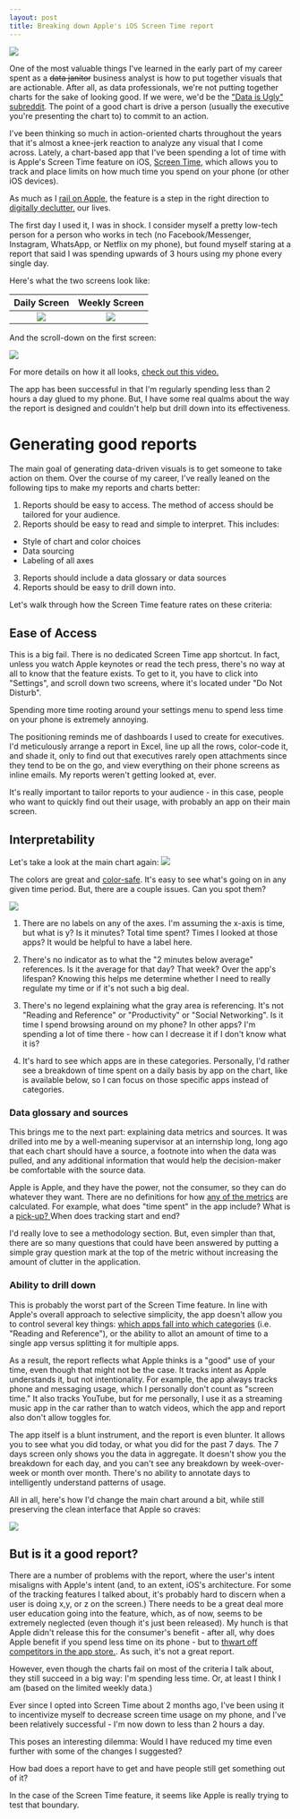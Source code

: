 ```yaml
---
layout: post
title: Breaking down Apple's iOS Screen Time report 
---
```


<meta name="twitter:card" content="summary">
<meta name="twitter:site" content="@vboykis">
<meta name="twitter:creator" content="@vboykis">
<meta name="twitter:title" content="Breaking down Apple's iOS Screen Time feature">
<meta name="twitter:description" content="How bad does a report have to get and have people still get something out of it?">
<meta name="twitter:image" content="https://raw.githubusercontent.com/veekaybee/veekaybee.github.io/master/images/getoffphone2.png">

![](https://raw.githubusercontent.com/veekaybee/veekaybee.github.io/master/images/getoffphone2.png) 

One of the most valuable things I've learned in the early part of my career spent as a ~~data janitor~~ business analyst is how to put together visuals that are actionable. After all, as data professionals, we're not putting together charts for the sake of looking good. If we were, we'd be the ["Data is Ugly" subreddit](https://www.reddit.com/r/dataisugly/).  The point of a good chart is drive a person (usually the executive you're presenting the chart to) to commit to an action. 

I've been thinking so much in action-oriented charts throughout the years that it's almost a knee-jerk reaction to analyze any visual that I come across. Lately, a chart-based app that I've been spending a lot of time with is Apple's Screen Time feature on iOS, [Screen Time]( https://support.apple.com/guide/iphone/set-screen-time-allowances-and-limits-iph9b66575d5/ios), which allows you to track and place limits on how much time you spend on your phone (or other iOS devices). 

As much as I [rail on Apple](https://veekaybee.github.io/2018/11/05/dongles/), the feature is a step in the right direction to [digitally declutter.](http://blog.vickiboykis.com/2019/04/25/digital-noise/) our lives.  

The first day I used it, I was in shock. I consider myself a pretty low-tech person for a person who works in tech (no Facebook/Messenger, Instagram, WhatsApp, or Netflix on my phone), but found myself staring at a report that said I was spending upwards of 3 hours using my phone every single day. 

Here's what the two screens look like: 

Daily Screen            |  Weekly Screen
:-------------------------:|:-------------------------:
![](https://raw.githubusercontent.com/veekaybee/veekaybee.github.io/master/images/screentime1.jpg)  |  ![](https://raw.githubusercontent.com/veekaybee/veekaybee.github.io/master/images/screentime2.PNG)

And the scroll-down on the first screen: 

 ![](https://raw.githubusercontent.com/veekaybee/veekaybee.github.io/master/images/scrollscreentime.png) 
 
For more details on how it all looks, [check out this video.](
https://www.macrumors.com/how-to/how-to-use-screen-time-in-ios-12/) 

The app has been successful in that I'm regularly spending less than 2 hours a day glued to my phone. 
But, I have some real qualms about the way the report is designed and couldn't help but drill down into its effectiveness.  


# Generating good reports 

The main goal of generating data-driven visuals is to get someone to take action on them. Over the course of my career, I've really leaned on the following tips to make my reports and charts better: 

1. Reports should be easy to access. The method of access should be tailored for your audience. 
2. Reports should be easy to read and simple to interpret. This includes: 
  + Style of chart and color choices
  + Data sourcing
  + Labeling of all axes
3. Reports should include a data glossary or data sources
4. Reports should be easy to drill down into. 

Let's walk through how the Screen Time feature rates on these criteria: 

## Ease of Access

This is a big fail. There is no dedicated Screen Time app shortcut. In fact, unless you watch Apple keynotes or read the tech press, there's no way at all to know that the feature exists.  To get to it, you have to click into "Settings", and scroll down two screens, where it's located under "Do Not Disturb".

Spending more time rooting around your settings menu to spend less time on your phone is extremely annoying.  

The positioning reminds me of dashboards I used to create for executives. I'd meticulously arrange a report in Excel, line up all the rows, color-code it, and shade it, only to find out that executives rarely open attachments since they tend to be on the go, and view everything on their phone screens as inline emails. My reports weren't getting looked at, ever. 

It's really important to tailor reports to your audience - in this case, people who want to quickly find out their usage, with probably an app on their main screen. 


## Interpretability

Let's take a look at the main chart again: 
![](https://raw.githubusercontent.com/veekaybee/veekaybee.github.io/master/images/screentime_details.png)

The colors are great and [color-safe](https://design.google/library/designing-global-accessibility-part-iii/). It's easy to see what's going on in any given time period. But, there are a couple issues. Can you spot them? 

![](https://raw.githubusercontent.com/veekaybee/veekaybee.github.io/master/images/screentime_details_2.png)

1. There are no labels on any of the axes. I'm assuming the x-axis is time, but what is y? Is it minutes? Total time spent? Times I looked at those apps? It would be helpful to have a label here. 

2. There's no indicator as to what the "2 minutes below average" references. Is it the average for that day? That week? Over the app's lifespan? Knowing this helps me determine whether I need to really regulate my time or if it's not such a big deal. 

3. There's no legend explaining what the gray area is referencing. It's not "Reading and Reference" or "Productivity" or "Social Networking". Is it time I spend browsing around on my phone? In other apps? I'm spending a lot of time there - how can I decrease it if I don't know what it is? 

4. It's hard to see which apps are in these categories. Personally, I'd rather see a breakdown of time spent on a daily basis by app on the chart, like is available below, so I can focus on those specific apps instead of categories. 


### Data glossary and sources

This brings me to the next part: explaining data metrics and sources. It was drilled into me by a well-meaning supervisor at an internship long, long ago that each chart should have a source, a footnote into when the data was pulled, and any additional information that would help the decision-maker be comfortable with the source data. 

Apple is Apple, and they have the power, not the consumer, so they can do whatever they want. There are no definitions for how [any of the metrics](https://discussions.apple.com/thread/250129083) are calculated. For example, what does "time spent" in the app include? What is a [pick-up? ](https://apple.stackexchange.com/questions/338123/what-are-pickups-in-the-screen-time-report) When does tracking start and end? 

I'd really love to see a methodology section. But, even simpler than that, there are so many questions that could have been answered by putting a simple gray question mark at the top of the metric without increasing the amount of clutter in the application.  

### Ability to drill down

This is probably the worst part of the Screen Time feature. In line with Apple's overall approach to selective simplicity, the app doesn't allow you to control several key things: [which apps fall into which categories](https://discussions.apple.com/thread/8566718) (i.e. "Reading and Reference"), or the ability to allot an amount of time to a single app versus splitting it for multiple apps. 

As a result, the report reflects what Apple thinks is a "good" use of your time, even though that might not be the case. It tracks intent as Apple understands it, but not intentionality. For example, the app always tracks phone and messaging usage, which I personally don't count as "screen time." It also tracks YouTube, but for me personally, I use it as a streaming music app in the car rather than to watch videos, which the app and report also don't allow toggles for.

The app itself is a blunt instrument, and the report is even blunter. It allows you to see what you did today, or what you did for the past 7 days. The 7 days screen only shows you the data in aggregate. It doesn't show you the breakdown for each day, and you can't see any breakdown by week-over-week or month over month. There's no ability to annotate days to intelligently understand patterns of usage.

All in all, here's how I'd change the main chart around a bit, while still preserving the clean interface that Apple so craves: 

![](https://raw.githubusercontent.com/veekaybee/veekaybee.github.io/master/images/new_screentime.png) 


## But is it a good report?

There are a number of problems with the report, where the user's intent misaligns with Apple's intent (and, to an extent, iOS's architecture. For some of the tracking features I talked about, it's probably hard to discern when a user is doing x,y, or z on the screen.) There needs to be a great deal more user education going into the feature, which, as of now, seems to be extremely neglected (even though it's just been released). My hunch is that Apple didn't release this for the consumer's benefit - after all, why does Apple benefit if you spend less time on its phone - but to [thwart off competitors in the app store.](https://techcrunch.com/2019/04/28/apple-defends-its-takedown-of-some-apps-monitoring-screen-time/). As such, it's not a great report. 

However, even though the charts fail on most of the criteria I talk about, they still succeed in a big way: I'm spending less time. Or, at least I think I am (based on the limited weekly data.)

Ever since I opted into Screen Time about 2 months ago, I've been using it to incentivize myself to decrease screen time usage on my phone, and I've been relatively successful - I'm now down to less than 2 hours a day.

This poses an interesting dilemma: Would I have reduced my time even further with some of the changes I suggested? 

How bad does a report have to get and have people still get something out of it? 

In the case of the Screen Time feature, it seems like Apple is really trying to test that boundary. 
